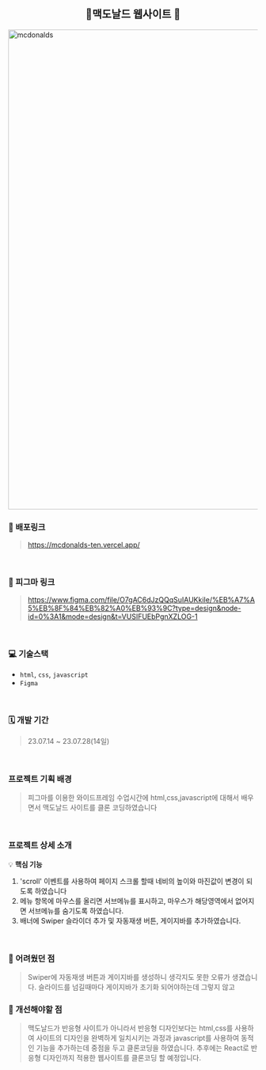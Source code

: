 

<h2 align="center">🍔맥도날드 웹사이트 🍔</h2>
<img src="https://github.com/kkkkinderjoy/mcdonalds/assets/142365394/130b2e4e-f5c0-4d45-bcd2-4f654255f5e1" width="970" alt="mcdonalds" >


### 🔗 배포링크

> <https://mcdonalds-ten.vercel.app/>

<br />


### 🔗 피그마 링크

> <https://www.figma.com/file/O7gAC6dJzQQqSuIAUKkiIe/%EB%A7%A5%EB%8F%84%EB%82%A0%EB%93%9C?type=design&node-id=0%3A1&mode=design&t=VUSIFUEbPgnXZLOG-1>

<br />


### 💻 기술스택

- `html`, `css`, `javascript`
- `Figma`


<br />



### 🗓 개발 기간
> 23.07.14 ~ 23.07.28(14일)

<br />



### 프로젝트 기획 배경
> 피그마를 이용한 와이드프레임 수업시간에 html,css,javascript에 대해서 배우면서 맥도날드 사이트를 클론 코딩하였습니다
<br />

### 프로젝트 상세 소개

💡 **핵심 기능**

1. 'scroll' 이벤트를 사용하여 페이지 스크롤 할때 네비의 높이와 마진값이 변경이 되도록 하였습니다
2.  메뉴 항목에 마우스를 올리면 서브메뉴를 표시하고, 마우스가 해당영역에서 없어지면 서브메뉴를 숨기도록 하였습니다.
3.  배너에 Swiper 슬라이더 추가 및 자동재생 버튼, 게이지바를 추가하였습니다.
   

<br />


### 🎨 어려웠던 점
>  Swiper에 자동재생 버튼과 게이지바를 생성하니 생각지도 못한 오류가 생겼습니다. 슬라이드를 넘길때마다 게이지바가 초기화 되어야하는데
   그렇지 않고 

### 🎨 개선해야할 점
> 맥도날드가 반응형 사이트가 아니라서  반응형 디자인보다는 html,css를 사용하여 사이트의 디자인을 완벽하게 일치시키는 과정과 javascript를 사용하여 동적인 기능을 추가하는데 중점을 두고 클론코딩을 하였습니다. 추후에는 React로 반응형 디자인까지 적용한 웹사이트를 클론코딩 할 예정입니다.

